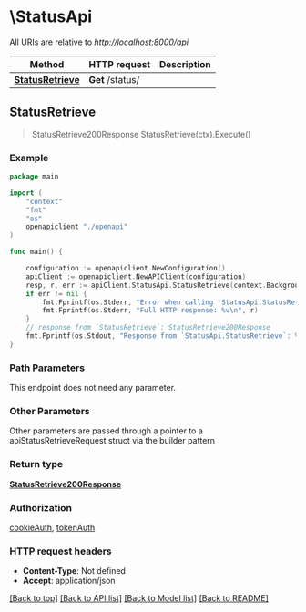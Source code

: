 # \StatusApi

All URIs are relative to *http://localhost:8000/api*

Method | HTTP request | Description
------------- | ------------- | -------------
[**StatusRetrieve**](StatusApi.md#StatusRetrieve) | **Get** /status/ | 



## StatusRetrieve

> StatusRetrieve200Response StatusRetrieve(ctx).Execute()





### Example

```go
package main

import (
    "context"
    "fmt"
    "os"
    openapiclient "./openapi"
)

func main() {

    configuration := openapiclient.NewConfiguration()
    apiClient := openapiclient.NewAPIClient(configuration)
    resp, r, err := apiClient.StatusApi.StatusRetrieve(context.Background()).Execute()
    if err != nil {
        fmt.Fprintf(os.Stderr, "Error when calling `StatusApi.StatusRetrieve``: %v\n", err)
        fmt.Fprintf(os.Stderr, "Full HTTP response: %v\n", r)
    }
    // response from `StatusRetrieve`: StatusRetrieve200Response
    fmt.Fprintf(os.Stdout, "Response from `StatusApi.StatusRetrieve`: %v\n", resp)
}
```

### Path Parameters

This endpoint does not need any parameter.

### Other Parameters

Other parameters are passed through a pointer to a apiStatusRetrieveRequest struct via the builder pattern


### Return type

[**StatusRetrieve200Response**](StatusRetrieve200Response.md)

### Authorization

[cookieAuth](../README.md#cookieAuth), [tokenAuth](../README.md#tokenAuth)

### HTTP request headers

- **Content-Type**: Not defined
- **Accept**: application/json

[[Back to top]](#) [[Back to API list]](../README.md#documentation-for-api-endpoints)
[[Back to Model list]](../README.md#documentation-for-models)
[[Back to README]](../README.md)

